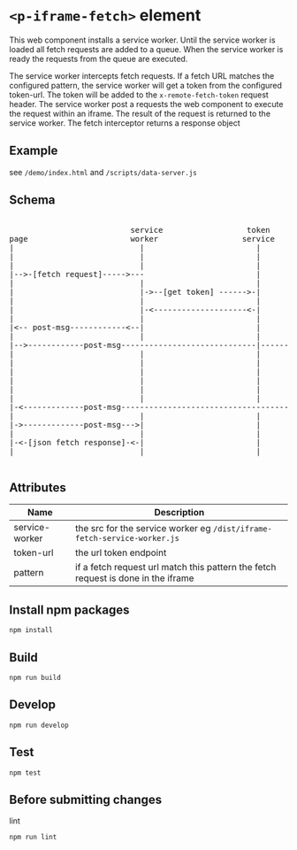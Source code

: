 # `<p-iframe-fetch>` element

This web component installs a service worker.
Until the service worker is loaded all fetch requests are added to a queue.
When the service worker is ready the requests from the queue are executed.

The service worker intercepts fetch requests.
If a fetch URL matches the configured pattern, the service worker will get a token from the configured token-url. The token will be added to the `x-remote-fetch-token` request header. The service worker post a requests the web component to execute the request within an iframe. The result of the request is returned to the service worker.
The fetch interceptor returns a response object

## Example

see `/demo/index.html` and `/scripts/data-server.js`

## Schema

<pre>

                          service                  token     remote-page
page                      worker                  service       iframe              remote-service
|                           |                        |           |                        |
|                           |                        |           |                        |
|                           |                        |           |                        |
|-->-[fetch request]----->---                        |           |                        |
|                           |                        |           |                        |
|                           |->--[get token] ------>-|           |                        |
|                           |                        |           |                        |
|                           |-<--------------------<-|           |                        |
|                           |                        |           |                        |
|<-- post-msg------------<--|                        |           |                        |
|                           |                        |           |                        |
|-->------------post-msg-----------------------------|---------->|                        |
|                           |                        |           |                        |
|                           |                        |           |-->------https--------->-
|                           |                        |           |                        |
|                           |                        |           |                        |
|                           |                        |           |-<----https-----------<-|
|                           |                        |           |                        |
|-<-------------post-msg--------------------------------------<---                        |
|                           |                        |           |                        |
|->-------------post-msg--->|                        |           |                        |
|                           |                        |           |                        |
|-<-[json fetch response]-<-|                        |           |                        |
|                           |                        |           |                        |

</pre>

## Attributes

| Name           | Description                                                                       |
| -------------- | --------------------------------------------------------------------------------- |
| service-worker | the src for the service worker eg `/dist/iframe-fetch-service-worker.js`          |
| token-url      | the url token endpoint                                                            |
| pattern        | if a fetch request url match this pattern the fetch request is done in the iframe |

## Install npm packages

```
npm install
```

## Build

```
npm run build
```

## Develop

```
npm run develop
```

## Test

```
npm test
```

## Before submitting changes

lint

```
npm run lint
```
